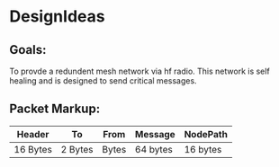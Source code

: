# DesignIdeas
## Goals:
To provde a redundent mesh network via hf radio. This network is self healing and is designed to send critical messages. 
## Packet Markup:

|  Header  |   To    |  From  | Message  | NodePath |
|----------|---------|--------|----------|----------|
| 16 Bytes | 2 Bytes |  Bytes | 64 bytes | 16 bytes |
